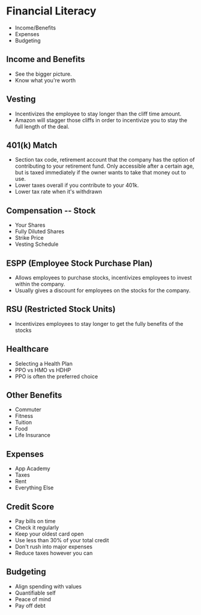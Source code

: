 # Financial Literacy

* Income/Benefits
* Expenses
* Budgeting

## Income and Benefits
* See the bigger picture.
* Know what you're worth

## Vesting
* Incentivizes the employee to stay longer than the cliff time amount.
* Amazon will stagger those cliffs in order to incentivize you to stay the full length of the deal.

## 401(k) Match
* Section tax code, retirement account that the company has the option of contributing to your retirement fund. Only accessible after a certain age, but is taxed immediately if the owner wants to take that money out to use.
* Lower taxes overall if you contribute to your 401k.
* Lower tax rate when it's withdrawn

## Compensation -- Stock
* Your Shares
* Fully Diluted Shares
* Strike Price
* Vesting Schedule

## ESPP (Employee Stock Purchase Plan)
* Allows employees to purchase stocks, incentivizes employees to invest within the company.
* Usually gives a discount for employees on the stocks for the company.

## RSU (Restricted Stock Units)
* Incentivizes employees to stay longer to get the fully benefits of the stocks

## Healthcare
* Selecting a Health Plan
* PPO vs HMO vs HDHP
* PPO is often the preferred choice

## Other Benefits
* Commuter
* Fitness
* Tuition
* Food
* Life Insurance

## Expenses
* App Academy
* Taxes
* Rent
* Everything Else

## Credit Score
* Pay bills on time
* Check it regularly
* Keep your oldest card open
* Use less than 30% of your total credit
* Don't rush into major expenses
* Reduce taxes however you can

## Budgeting
* Align spending with values
* Quantifiable self
* Peace of mind
* Pay off debt
